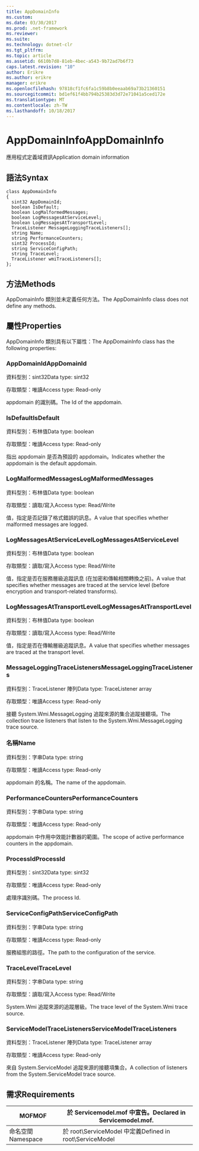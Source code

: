 ```yaml
---
title: AppDomainInfo
ms.custom: 
ms.date: 03/30/2017
ms.prod: .net-framework
ms.reviewer: 
ms.suite: 
ms.technology: dotnet-clr
ms.tgt_pltfrm: 
ms.topic: article
ms.assetid: 6610b7d8-81eb-4bec-a543-9b72ad7b6f73
caps.latest.revision: "10"
author: Erikre
ms.author: erikre
manager: erikre
ms.openlocfilehash: 97818cf1fc6fa1c59b8b0eeaab69a73b21360151
ms.sourcegitcommit: bd1ef61f4bb794b25383d3d72e71041a5ced172e
ms.translationtype: MT
ms.contentlocale: zh-TW
ms.lasthandoff: 10/18/2017
---
```

# <a name="appdomaininfo"></a><span data-ttu-id="bc8b9-102">AppDomainInfo</span><span class="sxs-lookup"><span data-stu-id="bc8b9-102">AppDomainInfo</span></span>
<span data-ttu-id="bc8b9-103">應用程式定義域資訊</span><span class="sxs-lookup"><span data-stu-id="bc8b9-103">Application domain information</span></span>  
  
## <a name="syntax"></a><span data-ttu-id="bc8b9-104">語法</span><span class="sxs-lookup"><span data-stu-id="bc8b9-104">Syntax</span></span>  
  
```  
class AppDomainInfo  
{  
  sint32 AppDomainId;  
  boolean IsDefault;  
  boolean LogMalformedMessages;  
  boolean LogMessagesAtServiceLevel;  
  boolean LogMessagesAtTransportLevel;  
  TraceListener MessageLoggingTraceListeners[];  
  string Name;  
  string PerformanceCounters;  
  sint32 ProcessId;  
  string ServiceConfigPath;  
  string TraceLevel;  
  TraceListener wmiTraceListeners[];  
};  
```  
  
## <a name="methods"></a><span data-ttu-id="bc8b9-105">方法</span><span class="sxs-lookup"><span data-stu-id="bc8b9-105">Methods</span></span>  
 <span data-ttu-id="bc8b9-106">AppDomainInfo 類別並未定義任何方法。</span><span class="sxs-lookup"><span data-stu-id="bc8b9-106">The AppDomainInfo class does not define any methods.</span></span>  
  
## <a name="properties"></a><span data-ttu-id="bc8b9-107">屬性</span><span class="sxs-lookup"><span data-stu-id="bc8b9-107">Properties</span></span>  
 <span data-ttu-id="bc8b9-108">AppDomainInfo 類別具有以下屬性：</span><span class="sxs-lookup"><span data-stu-id="bc8b9-108">The AppDomainInfo class has the following properties:</span></span>  
  
### <a name="appdomainid"></a><span data-ttu-id="bc8b9-109">AppDomainId</span><span class="sxs-lookup"><span data-stu-id="bc8b9-109">AppDomainId</span></span>  
 <span data-ttu-id="bc8b9-110">資料型別：sint32</span><span class="sxs-lookup"><span data-stu-id="bc8b9-110">Data type: sint32</span></span>  
  
 <span data-ttu-id="bc8b9-111">存取類型：唯讀</span><span class="sxs-lookup"><span data-stu-id="bc8b9-111">Access type: Read-only</span></span>  
  
 <span data-ttu-id="bc8b9-112">appdomain 的識別碼。</span><span class="sxs-lookup"><span data-stu-id="bc8b9-112">The Id of the appdomain.</span></span>  
  
### <a name="isdefault"></a><span data-ttu-id="bc8b9-113">IsDefault</span><span class="sxs-lookup"><span data-stu-id="bc8b9-113">IsDefault</span></span>  
 <span data-ttu-id="bc8b9-114">資料型別：布林值</span><span class="sxs-lookup"><span data-stu-id="bc8b9-114">Data type: boolean</span></span>  
  
 <span data-ttu-id="bc8b9-115">存取類型：唯讀</span><span class="sxs-lookup"><span data-stu-id="bc8b9-115">Access type: Read-only</span></span>  
  
 <span data-ttu-id="bc8b9-116">指出 appdomain 是否為預設的 appdomain。</span><span class="sxs-lookup"><span data-stu-id="bc8b9-116">Indicates whether the appdomain is the default appdomain.</span></span>  
  
### <a name="logmalformedmessages"></a><span data-ttu-id="bc8b9-117">LogMalformedMessages</span><span class="sxs-lookup"><span data-stu-id="bc8b9-117">LogMalformedMessages</span></span>  
 <span data-ttu-id="bc8b9-118">資料型別：布林值</span><span class="sxs-lookup"><span data-stu-id="bc8b9-118">Data type: boolean</span></span>  
  
 <span data-ttu-id="bc8b9-119">存取類型：讀取/寫入</span><span class="sxs-lookup"><span data-stu-id="bc8b9-119">Access type: Read/Write</span></span>  
  
 <span data-ttu-id="bc8b9-120">值，指定是否記錄了格式錯誤的訊息。</span><span class="sxs-lookup"><span data-stu-id="bc8b9-120">A value that specifies whether malformed messages are logged.</span></span>  
  
### <a name="logmessagesatservicelevel"></a><span data-ttu-id="bc8b9-121">LogMessagesAtServiceLevel</span><span class="sxs-lookup"><span data-stu-id="bc8b9-121">LogMessagesAtServiceLevel</span></span>  
 <span data-ttu-id="bc8b9-122">資料型別：布林值</span><span class="sxs-lookup"><span data-stu-id="bc8b9-122">Data type: boolean</span></span>  
  
 <span data-ttu-id="bc8b9-123">存取類型：讀取/寫入</span><span class="sxs-lookup"><span data-stu-id="bc8b9-123">Access type: Read/Write</span></span>  
  
 <span data-ttu-id="bc8b9-124">值，指定是否在服務層級追蹤訊息 (在加密和傳輸相關轉換之前)。</span><span class="sxs-lookup"><span data-stu-id="bc8b9-124">A value that specifies whether messages are traced at the service level (before encryption and transport-related transforms).</span></span>  
  
### <a name="logmessagesattransportlevel"></a><span data-ttu-id="bc8b9-125">LogMessagesAtTransportLevel</span><span class="sxs-lookup"><span data-stu-id="bc8b9-125">LogMessagesAtTransportLevel</span></span>  
 <span data-ttu-id="bc8b9-126">資料型別：布林值</span><span class="sxs-lookup"><span data-stu-id="bc8b9-126">Data type: boolean</span></span>  
  
 <span data-ttu-id="bc8b9-127">存取類型：讀取/寫入</span><span class="sxs-lookup"><span data-stu-id="bc8b9-127">Access type: Read/Write</span></span>  
  
 <span data-ttu-id="bc8b9-128">值，指定是否在傳輸層級追蹤訊息。</span><span class="sxs-lookup"><span data-stu-id="bc8b9-128">A value that specifies whether messages are traced at the transport level.</span></span>  
  
### <a name="messageloggingtracelisteners"></a><span data-ttu-id="bc8b9-129">MessageLoggingTraceListeners</span><span class="sxs-lookup"><span data-stu-id="bc8b9-129">MessageLoggingTraceListeners</span></span>  
 <span data-ttu-id="bc8b9-130">資料型別：TraceListener 陣列</span><span class="sxs-lookup"><span data-stu-id="bc8b9-130">Data type: TraceListener array</span></span>  
  
 <span data-ttu-id="bc8b9-131">存取類型：唯讀</span><span class="sxs-lookup"><span data-stu-id="bc8b9-131">Access type: Read-only</span></span>  
  
 <span data-ttu-id="bc8b9-132">接聽 System.Wmi.MessageLogging 追蹤來源的集合追蹤接聽項。</span><span class="sxs-lookup"><span data-stu-id="bc8b9-132">The collection trace listeners that listen to the System.Wmi.MessageLogging trace source.</span></span>  
  
### <a name="name"></a><span data-ttu-id="bc8b9-133">名稱</span><span class="sxs-lookup"><span data-stu-id="bc8b9-133">Name</span></span>  
 <span data-ttu-id="bc8b9-134">資料型別：字串</span><span class="sxs-lookup"><span data-stu-id="bc8b9-134">Data type: string</span></span>  
  
 <span data-ttu-id="bc8b9-135">存取類型：唯讀</span><span class="sxs-lookup"><span data-stu-id="bc8b9-135">Access type: Read-only</span></span>  
  
 <span data-ttu-id="bc8b9-136">appdomain 的名稱。</span><span class="sxs-lookup"><span data-stu-id="bc8b9-136">The name of the appdomain.</span></span>  
  
### <a name="performancecounters"></a><span data-ttu-id="bc8b9-137">PerformanceCounters</span><span class="sxs-lookup"><span data-stu-id="bc8b9-137">PerformanceCounters</span></span>  
 <span data-ttu-id="bc8b9-138">資料型別：字串</span><span class="sxs-lookup"><span data-stu-id="bc8b9-138">Data type: string</span></span>  
  
 <span data-ttu-id="bc8b9-139">存取類型：唯讀</span><span class="sxs-lookup"><span data-stu-id="bc8b9-139">Access type: Read-only</span></span>  
  
 <span data-ttu-id="bc8b9-140">appdomain 中作用中效能計數器的範圍。</span><span class="sxs-lookup"><span data-stu-id="bc8b9-140">The scope of active performance counters in the appdomain.</span></span>  
  
### <a name="processid"></a><span data-ttu-id="bc8b9-141">ProcessId</span><span class="sxs-lookup"><span data-stu-id="bc8b9-141">ProcessId</span></span>  
 <span data-ttu-id="bc8b9-142">資料型別：sint32</span><span class="sxs-lookup"><span data-stu-id="bc8b9-142">Data type: sint32</span></span>  
  
 <span data-ttu-id="bc8b9-143">存取類型：唯讀</span><span class="sxs-lookup"><span data-stu-id="bc8b9-143">Access type: Read-only</span></span>  
  
 <span data-ttu-id="bc8b9-144">處理序識別碼。</span><span class="sxs-lookup"><span data-stu-id="bc8b9-144">The process Id.</span></span>  
  
### <a name="serviceconfigpath"></a><span data-ttu-id="bc8b9-145">ServiceConfigPath</span><span class="sxs-lookup"><span data-stu-id="bc8b9-145">ServiceConfigPath</span></span>  
 <span data-ttu-id="bc8b9-146">資料型別：字串</span><span class="sxs-lookup"><span data-stu-id="bc8b9-146">Data type: string</span></span>  
  
 <span data-ttu-id="bc8b9-147">存取類型：唯讀</span><span class="sxs-lookup"><span data-stu-id="bc8b9-147">Access type: Read-only</span></span>  
  
 <span data-ttu-id="bc8b9-148">服務組態的路徑。</span><span class="sxs-lookup"><span data-stu-id="bc8b9-148">The path to the configuration of the service.</span></span>  
  
### <a name="tracelevel"></a><span data-ttu-id="bc8b9-149">TraceLevel</span><span class="sxs-lookup"><span data-stu-id="bc8b9-149">TraceLevel</span></span>  
 <span data-ttu-id="bc8b9-150">資料型別：字串</span><span class="sxs-lookup"><span data-stu-id="bc8b9-150">Data type: string</span></span>  
  
 <span data-ttu-id="bc8b9-151">存取類型：讀取/寫入</span><span class="sxs-lookup"><span data-stu-id="bc8b9-151">Access type: Read/Write</span></span>  
  
 <span data-ttu-id="bc8b9-152">System.Wmi 追蹤來源的追蹤層級。</span><span class="sxs-lookup"><span data-stu-id="bc8b9-152">The trace level of the System.Wmi trace source.</span></span>  
  
### <a name="servicemodeltracelisteners"></a><span data-ttu-id="bc8b9-153">ServiceModelTraceListeners</span><span class="sxs-lookup"><span data-stu-id="bc8b9-153">ServiceModelTraceListeners</span></span>  
 <span data-ttu-id="bc8b9-154">資料型別：TraceListener 陣列</span><span class="sxs-lookup"><span data-stu-id="bc8b9-154">Data type: TraceListener array</span></span>  
  
 <span data-ttu-id="bc8b9-155">存取類型：唯讀</span><span class="sxs-lookup"><span data-stu-id="bc8b9-155">Access type: Read-only</span></span>  
  
 <span data-ttu-id="bc8b9-156">來自 System.ServiceModel 追蹤來源的接聽項集合。</span><span class="sxs-lookup"><span data-stu-id="bc8b9-156">A collection of listeners from the System.ServiceModel trace source.</span></span>  
  
## <a name="requirements"></a><span data-ttu-id="bc8b9-157">需求</span><span class="sxs-lookup"><span data-stu-id="bc8b9-157">Requirements</span></span>  
  
|<span data-ttu-id="bc8b9-158">MOF</span><span class="sxs-lookup"><span data-stu-id="bc8b9-158">MOF</span></span>|<span data-ttu-id="bc8b9-159">於 Servicemodel.mof 中宣告。</span><span class="sxs-lookup"><span data-stu-id="bc8b9-159">Declared in Servicemodel.mof.</span></span>|  
|---------|-----------------------------------|  
|<span data-ttu-id="bc8b9-160">命名空間</span><span class="sxs-lookup"><span data-stu-id="bc8b9-160">Namespace</span></span>|<span data-ttu-id="bc8b9-161">於 root\ServiceModel 中定義</span><span class="sxs-lookup"><span data-stu-id="bc8b9-161">Defined in root\ServiceModel</span></span>|
